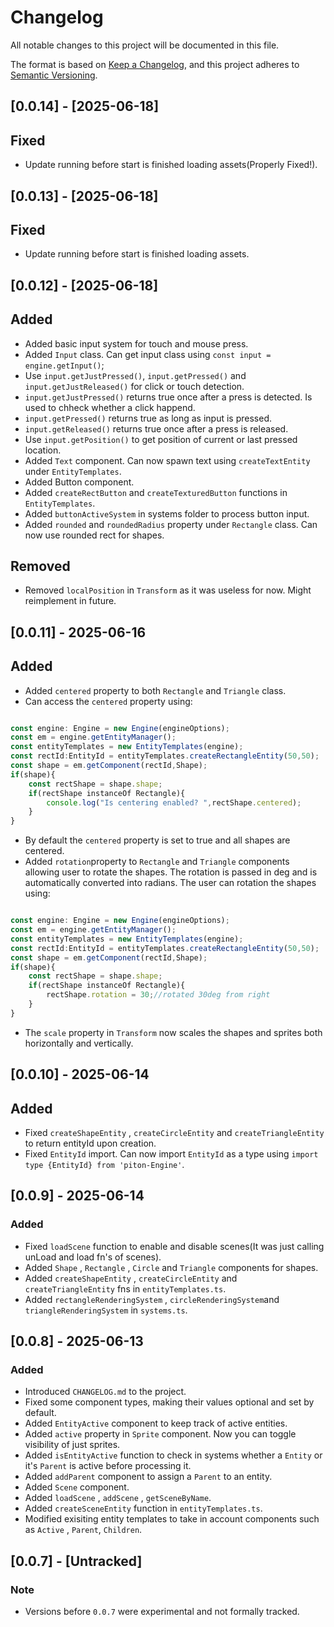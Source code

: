 # Changelog

All notable changes to this project will be documented in this file.

The format is based on [Keep a Changelog](https://keepachangelog.com/en/1.0.0/),
and this project adheres to [Semantic Versioning](https://semver.org/spec/v2.0.0.html).

## [0.0.14] - [2025-06-18]
## Fixed
- Update running before start is finished loading assets(Properly Fixed!).

## [0.0.13] - [2025-06-18]
## Fixed
- Update running before start is finished loading assets.


## [0.0.12] - [2025-06-18]
## Added
- Added basic input system for touch and mouse press.
- Added `Input` class. Can get input class using `const input = engine.getInput()`;
- Use `input.getJustPressed()`, `input.getPressed()` and `input.getJustReleased()` for click or touch detection.
- `input.getJustPressed()` returns true once after a press is detected. Is used to chheck whether a click happend.
- `input.getPressed()` returns true as long as input is pressed.
- `input.getReleased()` returns true once after a press is released.
- Use `input.getPosition()` to get position of current or last pressed location.
- Added `Text` component. Can now spawn text using `createTextEntity` under `EntityTemplates`.
- Added Button component. 
- Added `createRectButton` and `createTexturedButton` functions in `EntityTemplates`.
- Added `buttonActiveSystem` in systems folder to process button input.
- Added `rounded` and `roundedRadius` property under `Rectangle` class. Can now use rounded rect for shapes.
## Removed
- Removed `localPosition` in `Transform` as it was useless for now. Might reimplement in future.

## [0.0.11] - 2025-06-16
## Added
- Added `centered` property to both `Rectangle` and `Triangle` class.
- Can access the `centered` property using:
```ts

const engine: Engine = new Engine(engineOptions);
const em = engine.getEntityManager();
const entityTemplates = new EntityTemplates(engine);
const rectId:EntityId = entityTemplates.createRectangleEntity(50,50);
const shape = em.getComponent(rectId,Shape);
if(shape){
    const rectShape = shape.shape;
    if(rectShape instanceOf Rectangle){
        console.log("Is centering enabled? ",rectShape.centered);
    }
}

```
- By default the `centered` property is set to true and all shapes are centered.
- Added `rotation`property to `Rectangle` and `Triangle` components allowing user to rotate the shapes.
The rotation is passed in deg and is automatically converted into radians.
The user can rotation the shapes using:
```ts

const engine: Engine = new Engine(engineOptions);
const em = engine.getEntityManager();
const entityTemplates = new EntityTemplates(engine);
const rectId:EntityId = entityTemplates.createRectangleEntity(50,50);
const shape = em.getComponent(rectId,Shape);
if(shape){
    const rectShape = shape.shape;
    if(rectShape instanceOf Rectangle){
        rectShape.rotation = 30;//rotated 30deg from right
    }
}

```
- The `scale` property in `Transform` now scales the shapes and sprites both horizontally and vertically.

## [0.0.10] - 2025-06-14
## Added
- Fixed `createShapeEntity` , `createCircleEntity` and `createTriangleEntity` to return entityId upon creation.
- Fixed `EntityId` import. Can now import `EntityId` as a type using `import type {EntityId} from 'piton-Engine'`.

## [0.0.9] - 2025-06-14
### Added
- Fixed `loadScene` function to enable and disable scenes(It was just calling unLoad and load fn's of scenes).
- Added `Shape` , `Rectangle` , `Circle` and `Triangle` components for shapes.
- Added `createShapeEntity` , `createCircleEntity` and `createTriangleEntity` fns in `entityTemplates.ts`.
- Added `rectangleRenderingSystem` , `circleRenderingSystem`and `triangleRenderingSystem` in `systems.ts`.


## [0.0.8] - 2025-06-13
### Added
- Introduced `CHANGELOG.md` to the project.
- Fixed some component types, making their values optional and set by default.
- Added `EntityActive` component to keep track of active entities.
- Added `active` property in `Sprite` component. Now you can toggle visibility of just sprites.
- Added `isEntityActive` function to check in systems whether a `Entity` or it's `Parent` is active before processing it.
- Added `addParent` component to assign a `Parent` to an entity.
- Added `Scene` component.
- Added `loadScene` , `addScene` , `getSceneByName`.
- Added `createSceneEntity` function in `entityTemplates.ts`.
- Modified exisiting entity templates to take in account components such as `Active` , `Parent`, `Children`.

## [0.0.7] - [Untracked]
### Note
- Versions before `0.0.7` were experimental and not formally tracked.
